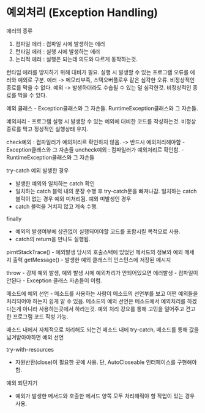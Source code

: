 # 예외처리 (Exception Handling)

에러의 종류
1. 컴파일 에러 : 컴파일 시에 발생하는 에러
2. 런타임 에러 : 실행 시에 발생하는 에러
3. 논리적 에러 : 실행은 되는데 의도와 다르게 동작하는것.

런타임 에러를 방지하기 위해 대비가 필요. 실행 시 발생할 수 있는 프로그램 오류를 에러와 예외로 구분.
에러 -> 메모리부족, 스택오버플로우 같은 심각한 오류. 비정상적인 종료를 막을 수 없다.
예외 -> 발생하더라도 수습될 수 있는 덜 심각한것. 비정상적인 종료를 막을 수 있다. 

예외 클래스 - Exception클래스와 그 자손들. RuntimeException클래스와 그 자손들.

예외처리 - 프로그램 실행 시 발생할 수 있는 예외에 대비한 코드를 작성하는것. 비정상 종료를 막고 정상적인 실행상태 유지.

check예외 : 컴파일러가 예외처리르 확인하지 않음. -> 반드시 예외처리해야함 - Exception클래스와 그 자손들
uncheck예외 : 컴파일러가 예외처리르 확인함. - RuntimeException클래스와 그 자손들

try-catch
예외 발생한 경우
 - 발생한 예외와 일치하는 catch 확인
 - 일치하는 catch 블럭 내의 문장 수행 후 try-catch문을 빠져나감. 일치하는 catch블럭이 없는 경우 예외 미처리됨.
예외 미발생인 경우
 - catch 블럭을 거치지 않고 계속 수행.

finally
 - 예외의 발생여부에 상관없이 실행되어야할 코드를 포함시킬 목적으로 사용.
 - catch의 return을 만나도 실행됨.

pirntStackTrace() - 예외발생 당시의 호출스택에 있었던 메서드의 정보와 예외 메세지 출력
getMessage() - 발생한 예외 클래스의 인스턴스에 저장된 메시지

throw - 강제 예외 발생, 예외 발생 시에 예외처리가 안되어있으면 에러발생 - 컴파일이 안된다 - Exception 클래스 자손들이 이럼.

메소드에 예외 선언 - 메소드를 사용하는 사람이 메소드의 선언부를 보고 어떤 예외들을 처리되어야 하는지 쉽게 알 수 있음. 메소드의 예외 선언은 메소드에서 예외처리를 하겠다는게 아니라 사용하는곳에서 하라는것. 예외 처리 강요를 통해 고민을 덜어주고 견고한 프로그램 코드 작성 가능.

매소드 내에서 자체적으로 처리해도 되는건 메소드 내에 try-catch, 메소드를 통해 값을 넘겨받아야하면 예외 선언

try-with-resources
 - 자원반환(close)이 필요한 곳에 사용. 단, AutoCloseable 인터페이스를 구현해야함.
 
예외 되던지기
 - 예외가 발생한 메서드와 호출한 메서드 양쪽 모두 처리해줘야 할 작업이 있는 경우 사용.
